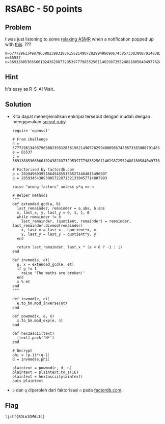 # RSABC - 50 points

## Problem
I was just listening to some [relaxing ASMR](https://youtu.be/J2g3lvNkAfI) when a notification popped up with [this](https://static.tjctf.org/68f148e8d4b5ceb8f9fa6da568db024c28b80b55891fba49880b76b35d436114_rsa.txt).
???

```
n=57772961349879658023983283615621490728299498090674385733830087914838280699121
e=65537
c=36913885366666102438288732953977798352561146298725524881805840497762448828130
```

## Hint
It's easy as R-S-A! Wait.. 

## Solution
- Kita dapat menerjemahkan enkripsi tersebut dengan mudah dengan menggunakan [scrypt ruby](https://github.com/zst-ctf/tjctf-2019-writeups/blob/master/Writeups/Easy_as_RSA/solve.rb).
  ```
  require 'openssl'

  # From challenge
  n = 57772961349879658023983283615621490728299498090674385733830087914838280699121
  e = 65537
  c = 36913885366666102438288732953977798352561146298725524881805840497762448828130

  # Factorised by factordb.com
  p = 202049603951664548551555274464815496697
  q = 285934543893985722871321330457714807993

  raise "wrong factors" unless p*q == n

  # Helper methods
  """
  def extended_gcd(a, b)
    last_remainder, remainder = a.abs, b.abs
    x, last_x, y, last_y = 0, 1, 1, 0
    while remainder != 0
      last_remainder, (quotient, remainder) = remainder, last_remainder.divmod(remainder)
      x, last_x = last_x - quotient*x, x
      y, last_y = last_y - quotient*y, y
    end

    return last_remainder, last_x * (a < 0 ? -1 : 1)
  end

  def invmod(e, et)
    g, x = extended_gcd(e, et)
    if g != 1
      raise 'The maths are broken!'
    end
    x % et
  end
  """

  def invmod(e, et)
    e.to_bn.mod_inverse(et)
  end

  def powmod(x, e, n)
    x.to_bn.mod_exp(e, n)
  end

  def hex2ascii(text)
    [text].pack('H*')
  end

  # Decrypt
  phi = (p-1)*(q-1)
  d = invmod(e,phi)

  plaintext = powmod(c, d, n)
  plaintext = plaintext.to_s(16)
  plaintext = hex2ascii(plaintext)
  puts plaintext
  ```
- ```p``` dan ```q``` diperoleh dari faktorisasi ```n``` pada [factordb.com](factordb.com).

## Flag
```
tjctf{BOLm1QMWi3c}
```
